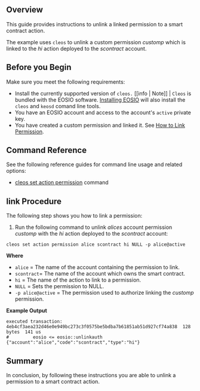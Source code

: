 ## Overview
This guide provides instructions to unlink a linked permission to a smart contract action.   

The example uses `cleos` to unlink a custom permission _customp_ which is linked to the _hi_ action deployed to the _scontract_ account.   

## Before you Begin
Make sure you meet the following requirements: 

* Install the currently supported version of `cleos.`
[[info | Note]]
| `Cleos` is bundled with the EOSIO software. [Installing EOSIO](../../00_install/index.md) will also install the `cleos` and `keosd` comand line tools. 
* You have an EOSIO account and access to the account's `active` private key.
* You have created a custom permission and linked it. See [How to Link Permission](how-to-link-permission.md).

## Command Reference
See the following reference guides for command line usage and related options:

* [cleos set action permission](../03_command-reference/set/set-action-permission.md) command
## link Procedure

The following step shows you how to link a permission:

1. Run the following command to unlink _alices_ account permission _customp_ with the _hi_ action deployed to the _scontract_ account:

```shell
cleos set action permission alice scontract hi NULL -p alice@active
```

**Where**
* `alice` = The name of the account containing the permission to link.
* `scontract`= The name of the account which owns the smart contract.
* `hi` = The name of the action to link to a permission. 
* `NULL` = Sets the permission to NULL.
* `-p alice@active` = The permission used to authorize linking the _customp_ permission.

**Example Output**
```shell
executed transaction: 4eb4cf3aea232d46e0e949bc273c3f0575be5bdba7b61851ab51d927cf74a838  128 bytes  141 us
#         eosio <= eosio::unlinkauth              {"account":"alice","code":"scontract","type":"hi"}
```

## Summary
In conclusion, by following these instructions you are able to unlink a permission to a smart contract action.
